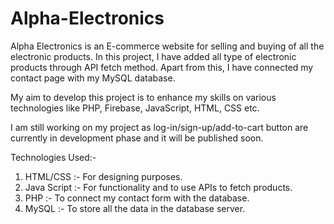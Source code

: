 # Alpha-Electronics

Alpha Electronics is an E-commerce website for selling and buying of all the electronic products.
In this project, I have added all type of electronic products through API fetch method.
Apart from this, I have connected my contact page with my MySQL database.

My aim to develop this project is to enhance my skills on various technologies like PHP, Firebase, JavaScript, HTML, CSS etc.

I am still working on my project as log-in/sign-up/add-to-cart button are currently in development phase and it will be published soon.

Technologies Used:-

1) HTML/CSS :- For designing purposes.
2) Java Script :- For functionality and to use APIs to fetch products.
3) PHP :- To connect my contact form with the database.
4) MySQL :- To store all the data in the database server.

